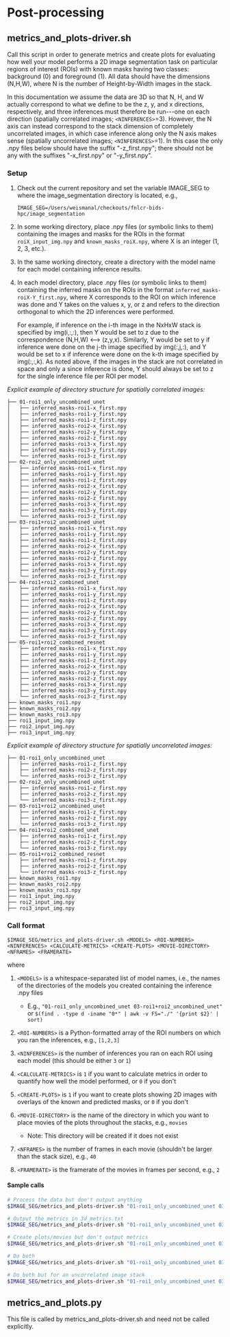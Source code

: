 # Post-processing

## metrics_and_plots-driver.sh

Call this script in order to generate metrics and create plots for evaluating how well your model performs a 2D image segmentation task on particular regions of interest (ROIs) with known masks having two classes: background (0) and foreground (1).  All data should have the dimensions (N,H,W), where N is the number of Height-by-Width images in the stack.

In this documentation we assume the data are 3D so that N, H, and W actually correspond to what we define to be the z, y, and x directions, respectively, and three inferences must therefore be run---one on each direction (spatially correlated images; `<NINFERENCES>`=3).  However, the N axis can instead correspond to the stack dimension of completely uncorrelated images, in which case inference along only the N axis makes sense (spatially uncorrelated images; `<NINFERENCES>`=1).  In this case the only .npy files below should have the suffix "-z_first.npy"; there should not be any with the suffixes "-x_first.npy" or "-y_first.npy".

### Setup

1. Check out the current repository and set the variable IMAGE_SEG to where the image_segmentation directory is located, e.g.,

   `IMAGE_SEG=/Users/weismanal/checkouts/fnlcr-bids-hpc/image_segmentation`
2. In some working directory, place .npy files (or symbolic links to them) containing the images and masks for the ROIs in the format `roiX_input_img.npy` and `known_masks_roiX.npy`, where X is an integer (1, 2, 3, etc.).
3. In the same working directory, create a directory with the model name for each model containing inference results.
4. In each model directory, place .npy files (or symbolic links to them) containing the inferred masks on the ROIs in the format `inferred_masks-roiX-Y_first.npy`, where X corresponds to the ROI on which inference was done and Y takes on the values x, y, or z and refers to the direction orthogonal to which the 2D inferences were performed.

   For example, if inference on the i-th image in the NxHxW stack is specified by img(i,:,:), then Y would be set to z due to the correspondence (N,H,W) <--> (z,y,x).  Similarly, Y would be set to y if inference were done on the j-th image specified by img(:,j,:), and Y would be set to x if inference were done on the k-th image specified by img(:,:,k).  As noted above, if the images in the stack are not correlated in space and only a since inference is done, Y should always be set to z for the single inference file per ROI per model.

*Explicit example of directory structure for spatially correlated images:*

```
├── 01-roi1_only_uncombined_unet
│   ├── inferred_masks-roi1-x_first.npy
│   ├── inferred_masks-roi1-y_first.npy
│   ├── inferred_masks-roi1-z_first.npy
│   ├── inferred_masks-roi2-x_first.npy
│   ├── inferred_masks-roi2-y_first.npy
│   ├── inferred_masks-roi2-z_first.npy
│   ├── inferred_masks-roi3-x_first.npy
│   ├── inferred_masks-roi3-y_first.npy
│   └── inferred_masks-roi3-z_first.npy
├── 02-roi2_only_uncombined_unet
│   ├── inferred_masks-roi1-x_first.npy
│   ├── inferred_masks-roi1-y_first.npy
│   ├── inferred_masks-roi1-z_first.npy
│   ├── inferred_masks-roi2-x_first.npy
│   ├── inferred_masks-roi2-y_first.npy
│   ├── inferred_masks-roi2-z_first.npy
│   ├── inferred_masks-roi3-x_first.npy
│   ├── inferred_masks-roi3-y_first.npy
│   └── inferred_masks-roi3-z_first.npy
├── 03-roi1+roi2_uncombined_unet
│   ├── inferred_masks-roi1-x_first.npy
│   ├── inferred_masks-roi1-y_first.npy
│   ├── inferred_masks-roi1-z_first.npy
│   ├── inferred_masks-roi2-x_first.npy
│   ├── inferred_masks-roi2-y_first.npy
│   ├── inferred_masks-roi2-z_first.npy
│   ├── inferred_masks-roi3-x_first.npy
│   ├── inferred_masks-roi3-y_first.npy
│   └── inferred_masks-roi3-z_first.npy
├── 04-roi1+roi2_combined_unet
│   ├── inferred_masks-roi1-x_first.npy
│   ├── inferred_masks-roi1-y_first.npy
│   ├── inferred_masks-roi1-z_first.npy
│   ├── inferred_masks-roi2-x_first.npy
│   ├── inferred_masks-roi2-y_first.npy
│   ├── inferred_masks-roi2-z_first.npy
│   ├── inferred_masks-roi3-x_first.npy
│   ├── inferred_masks-roi3-y_first.npy
│   └── inferred_masks-roi3-z_first.npy
├── 05-roi1+roi2_combined_resnet
│   ├── inferred_masks-roi1-x_first.npy
│   ├── inferred_masks-roi1-y_first.npy
│   ├── inferred_masks-roi1-z_first.npy
│   ├── inferred_masks-roi2-x_first.npy
│   ├── inferred_masks-roi2-y_first.npy
│   ├── inferred_masks-roi2-z_first.npy
│   ├── inferred_masks-roi3-x_first.npy
│   ├── inferred_masks-roi3-y_first.npy
│   └── inferred_masks-roi3-z_first.npy
├── known_masks_roi1.npy
├── known_masks_roi2.npy
├── known_masks_roi3.npy
├── roi1_input_img.npy
├── roi2_input_img.npy
├── roi3_input_img.npy
```

*Explicit example of directory structure for spatially uncorrelated images:*

```
├── 01-roi1_only_uncombined_unet
│   ├── inferred_masks-roi1-z_first.npy
│   ├── inferred_masks-roi2-z_first.npy
│   └── inferred_masks-roi3-z_first.npy
├── 02-roi2_only_uncombined_unet
│   ├── inferred_masks-roi1-z_first.npy
│   ├── inferred_masks-roi2-z_first.npy
│   └── inferred_masks-roi3-z_first.npy
├── 03-roi1+roi2_uncombined_unet
│   ├── inferred_masks-roi1-z_first.npy
│   ├── inferred_masks-roi2-z_first.npy
│   └── inferred_masks-roi3-z_first.npy
├── 04-roi1+roi2_combined_unet
│   ├── inferred_masks-roi1-z_first.npy
│   ├── inferred_masks-roi2-z_first.npy
│   └── inferred_masks-roi3-z_first.npy
├── 05-roi1+roi2_combined_resnet
│   ├── inferred_masks-roi1-z_first.npy
│   ├── inferred_masks-roi2-z_first.npy
│   └── inferred_masks-roi3-z_first.npy
├── known_masks_roi1.npy
├── known_masks_roi2.npy
├── known_masks_roi3.npy
├── roi1_input_img.npy
├── roi2_input_img.npy
├── roi3_input_img.npy
```

### Call format
 
```
$IMAGE_SEG/metrics_and_plots-driver.sh <MODELS> <ROI-NUMBERS> <NINFERENCES> <CALCULATE-METRICS> <CREATE-PLOTS> <MOVIE-DIRECTORY> <NFRAMES> <FRAMERATE>
```

where

1. `<MODELS>` is a whitespace-separated list of model names, i.e., the names of the directories of the models you created containing the inference .npy files

   * E.g., `"01-roi1_only_uncombined_unet 03-roi1+roi2_uncombined_unet"` or `$(find . -type d -iname "0*" | awk -v FS="./" '{print $2}' | sort)`
2. `<ROI-NUMBERS>` is a Python-formatted array of the ROI numbers on which you ran the inferences, e.g., `[1,2,3]`
3. `<NINFERENCES>` is the number of inferences you ran on each ROI using each model (this should be either `3` or `1`)
4. `<CALCULATE-METRICS>` is `1` if you want to calculate metrics in order to quantify how well the model performed, or `0` if you don't
5. `<CREATE-PLOTS>` is `1` if you want to create plots showing 2D images with overlays of the known and predicted  masks, or `0` if you don't
6. `<MOVIE-DIRECTORY>` is the name of the directory in which you want to place movies of the plots throughout the stacks, e.g., `movies`

   * Note: This directory will be created if it does not exist
7. `<NFRAMES>` is the number of frames in each movie (shouldn't be larger than the stack size), e.g., `40`
8. `<FRAMERATE>` is the framerate of the movies in frames per second, e.g., `2`

#### Sample calls

```bash
# Process the data but don't output anything
$IMAGE_SEG/metrics_and_plots-driver.sh "01-roi1_only_uncombined_unet 03-roi1+roi2_uncombined_unet" [1,2,3] 3 0 0 "" "" ""

# Output the metrics in 3d_metrics.txt
$IMAGE_SEG/metrics_and_plots-driver.sh "01-roi1_only_uncombined_unet 03-roi1+roi2_uncombined_unet" [1,2,3] 3 1 0 "" "" ""

# Create plots/movies but don't output metrics
$IMAGE_SEG/metrics_and_plots-driver.sh "01-roi1_only_uncombined_unet 03-roi1+roi2_uncombined_unet" [1,2,3] 3 0 1 /Users/weismanal/notebook/2018-12-12/movies 40 2

# Do both
$IMAGE_SEG/metrics_and_plots-driver.sh "01-roi1_only_uncombined_unet 03-roi1+roi2_uncombined_unet" [1,2,3] 3 1 1 /Users/weismanal/notebook/2018-12-12/movies 40 2

# Do both but for an uncorrelated image stack
$IMAGE_SEG/metrics_and_plots-driver.sh "01-roi1_only_uncombined_unet 03-roi1+roi2_uncombined_unet" [1,2,3] 1 1 1 /Users/weismanal/notebook/2018-12-12/movies 40 2
```

## metrics_and_plots.py

This file is called by metrics_and_plots-driver.sh and need not be called explicitly.
